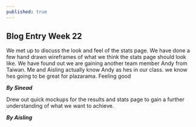 ```yaml
---
published: true
---
```







## Blog Entry Week 22

We met up to discuss the look and feel of the stats page. We  have done a few hand drawn wireframes of what we think the stats page should look like. We have found out we are gaining another team member Andy from Taiwan. Me and Aisling actually know Andy as hes in our class. we know hes going to be great for plazarama.
Feeling good




_**By Sinead**_

Drew out quick mockups for the results and stats page to gain a further understanding of what we want to achieve.

_**By Aisling**_
